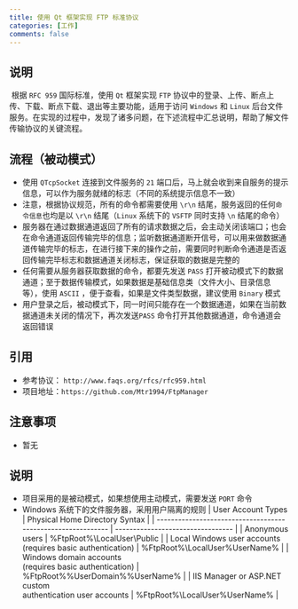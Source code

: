 ```yaml
---
title: 使用 Qt 框架实现 FTP 标准协议
categories: [工作]
comments: false
---
```


## 说明

​	根据 `RFC 959` 国际标准，使用 `Qt` 框架实现 `FTP` 协议中的登录、上传、断点上传、下载、断点下载、退出等主要功能，适用于访问 `Windows` 和 `Linux` 后台文件服务。在实现的过程中，发现了诸多问题，在下述流程中汇总说明，帮助了解文件传输协议的关键流程。

## 流程（被动模式）
- 使用 `QTcpSocket` 连接到文件服务的 `21` 端口后，马上就会收到来自服务的提示信息，可以作为服务就绪的标志（不同的系统提示信息不一致）
- 注意，根据协议规范，所有的命令都需要使用 `\r\n` 结尾，服务返回的任何`命令信息`也均是以 `\r\n` 结尾（`Linux` 系统下的 `VSFTP` 同时支持 `\n` 结尾的命令）
- 服务器在通过数据通道返回了所有的请求数据之后，会主动关闭该端口；也会在命令通道返回传输完毕的信息；监听数据通道断开信号，可以用来做数据通道传输完毕的标志，在进行接下来的操作之前，需要同时判断命令通道是否返回传输完毕标志和数据通道关闭标志，保证获取的数据是完整的
- 任何需要从服务器获取数据的命令，都要先发送 `PASS` 打开被动模式下的数据通道；至于数据传输模式，如果数据是基础信息类（文件大小、目录信息等），使用 `ASCII` ，便于查看，如果是文件类型数据，建议使用 `Binary` 模式
- 用户登录之后，被动模式下，同一时间只能存在一个数据通道，如果在当前数据通道未关闭的情况下，再次发送`PASS` 命令打开其他数据通道，命令通道会返回错误

## 引用

* 参考协议： `http://www.faqs.org/rfcs/rfc959.html`
* 项目地址：`https://github.com/Mtr1994/FtpManager`

## 注意事项

- 暂无

## 说明
- 项目采用的是被动模式，如果想使用主动模式，需要发送 `PORT` 命令
- Windows 系统下的文件服务器，采用用户隔离的规则
  | User Account Types                                           | Physical Home Directory Syntax    |
  | ------------------------------------------------------------ | --------------------------------- |
  | Anonymous users                                              | %FtpRoot%\LocalUser\Public        |
  | Local Windows user accounts<br/>(requires basic authentication) | %FtpRoot%\LocalUser\%UserName%    |
  | Windows domain accounts<br/>(requires basic authentication)  | %FtpRoot%\%UserDomain%\%UserName% |
  | IIS Manager or ASP.NET custom<br/>authentication user accounts | %FtpRoot%\LocalUser\%UserName%    |
